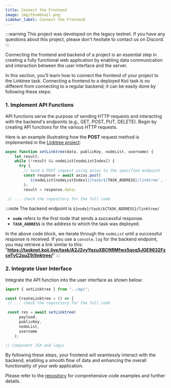 ```yaml
---
title: Connect the Frontend
image: img/thumbnail.png
sidebar_label: Connect the Frontend
---
```


:::warning
This project was developed on the legacy testnet. If you have any questions about this project, please don't hesitate to contact us on Discord.
:::

Connecting the frontend and backend of a project is an essential step in creating a fully functional web application by enabling data communication and interaction between the user interface and the server.

In this section, you'll learn how to connect the frontend of your project to the Linktree task. Connecting a frontend to a deployed Koii task is no different from connecting
to a regular backend; it can be easily done by following these steps:

### 1. Implement API Functions

API functions serve the purpose of sending HTTP requests and interacting with the backend's endpoints (e.g., GET, POST, PUT, DELETE). Begin by creating API functions for the various HTTP requests.

Here is an example illustrating how the **POST** request method is implemented in the [Linktree project](https://github.com/koii-network/linktree-app/blob/main/src/api.js#L143):

```js
async function setLinktree(data, publicKey, nodeList, username) {
    let result;
    while (!result && nodeList[nodeListIndex]) {
      try {
        // Send a POST request using axios to the specified endpoint
        const response = await axios.post(
          `${nodeList[nodeListIndex]}/task/${TASK_ADDRESS}/linktree`, {payload,}
        );
        result = response.data;

 // ... check the repository for the full code
```

:::note
The backend endpoint is `${node}/task/${TASK_ADDRESS}/linktree/`

- **`node`** refers to the first node that sends a successful response.
- **`TASK_ADDRESS`** is the address to which the task was deployed.

In the above code block, we iterate through the `nodeList` until a successful response is received. If you use a `console.log` for the backend endpoint, you may retrieve a link similar to this: "**https://tasknet.koii.live/task/A2J2vyYqzuXBCftRMfwx5qcq5JGE9632FzceTvC2suZ9/linktree/**"
:::

### 2. Integrate User Interface

Integrate the API function into the user interface as shown below:

```js
import { setLinktree } from "../api";

const CreateLinktree = () => {
 // ... check the repository for the full code

 const res = await setLinktree(
      payload,
      publicKey,
      nodeList,
      username
    );

// Component JSX and logic
```

By following these steps, your frontend will seamlessly interact with the backend, enabling a smooth flow of data and enhancing the overall functionality of your web application.

Please refer to the [repository](https://github.com/koii-network/linktree-app) for comprehensive code examples and further details.
